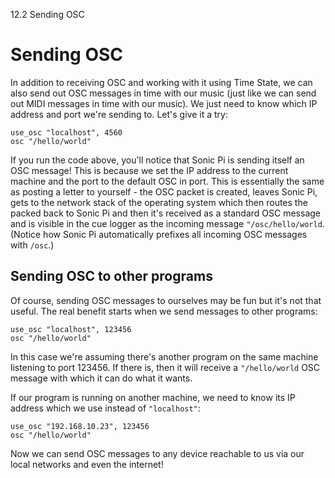 12.2 Sending OSC

# Sending OSC

In addition to receiving OSC and working with it using Time State, we
can also send out OSC messages in time with our music (just like we can
send out MIDI messages in time with our music). We just need to know
which IP address and port we're sending to. Let's give it a try:

```
use_osc "localhost", 4560
osc "/hello/world"
```

If you run the code above, you'll notice that Sonic Pi is sending itself
an OSC message! This is because we set the IP address to the current
machine and the port to the default OSC in port. This is essentially the
same as posting a letter to yourself - the OSC packet is created, leaves
Sonic Pi, gets to the network stack of the operating system which then
routes the packed back to Sonic Pi and then it's received as a standard
OSC message and is visible in the cue logger as the incoming message
`"/osc/hello/world`. (Notice how Sonic Pi automatically prefixes all
incoming OSC messages with `/osc`.)

## Sending OSC to other programs

Of course, sending OSC messages to ourselves may be fun but it's not
that useful. The real benefit starts when we send messages to other
programs:


```
use_osc "localhost", 123456
osc "/hello/world"
```

In this case we're assuming there's another program on the same machine
listening to port 123456. If there is, then it will receive a
`"/hello/world` OSC message with which it can do what it wants.

If our program is running on another machine, we need to know its IP
address which we use instead of `"localhost"`:

```
use_osc "192.168.10.23", 123456
osc "/hello/world"
```

Now we can send OSC messages to any device reachable to us via our local
networks and even the internet!
